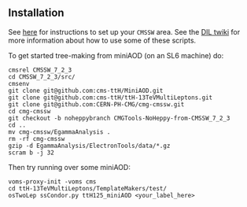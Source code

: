 ## Installation

See [here](https://github.com/cms-ttH/BEAN#boson-exploration-analysis-ntuple) for instructions to set up your `CMSSW` area.
See the [DIL twiki](https://twiki.cern.ch/twiki/bin/view/CMSPublic/NovaDilWorkflow) for more information about how to use some of these scripts.

To get started tree-making from miniAOD (on an SL6 machine) do:

	cmsrel CMSSW_7_2_3
	cd CMSSW_7_2_3/src/
	cmsenv	
	git clone git@github.com:cms-ttH/MiniAOD.git
	git clone git@github.com:cms-ttH/ttH-13TeVMultiLeptons.git
	git clone git@github.com:CERN-PH-CMG/cmg-cmssw.git
	cd cmg-cmssw
	git checkout -b noheppybranch CMGTools-NoHeppy-from-CMSSW_7_2_3
	cd ..
	mv cmg-cmssw/EgammaAnalysis .
	rm -rf cmg-cmssw
	gzip -d EgammaAnalysis/ElectronTools/data/*.gz
	scram b -j 32


Then try running over some miniAOD:

	voms-proxy-init -voms cms
	cd ttH-13TeVMultiLeptons/TemplateMakers/test/
	osTwoLep ssCondor.py ttH125_miniAOD <your_label_here>

